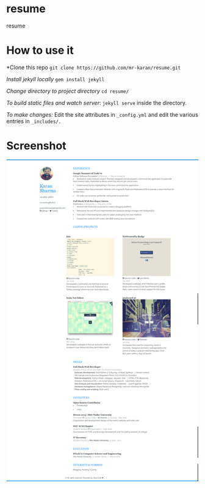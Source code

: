 # resume
resume

# How to use it
\*Clone this repo 
`git clone https://github.com/mr-karan/resume.git `
 
*Install jekyll locally*
`gem install jekyll`

*Change directory to project directory*
`cd resume/`

*To build static files and watch server*:
`jekyll serve` inside the directory. 

*To make changes:* 
Edit the site attributes in `_config.yml` and edit the various entries in `_includes/.`

# Screenshot

![](static/img/resumescreenshot.png)
